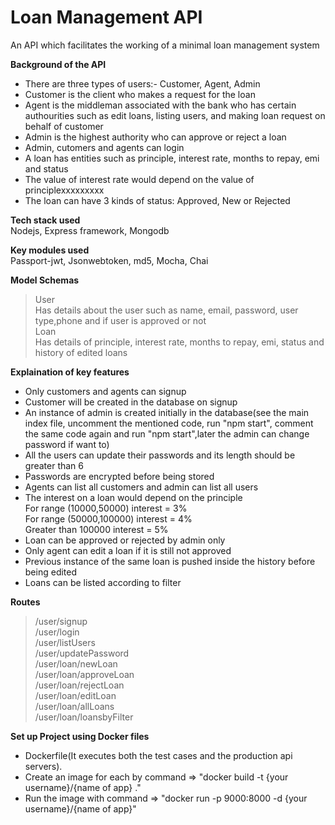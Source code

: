 # Loan Management API

An API which facilitates the working of a minimal loan management system

**Background of the API**

- There are three types of users:- Customer, Agent, Admin<br/>
- Customer is the client who makes a request for the loan<br/>
- Agent is the middleman associated with the bank who has certain authourities such as edit loans, listing users, and making loan request on behalf of customer<br/>
- Admin is the highest authority who can approve or reject a loan <br/>
- Admin, cutomers and agents can login<br/>
- A loan has entities such as principle, interest rate, months to repay, emi and status<br/>
- The value of interest rate would depend on the value of principlexxxxxxxxx<br/>
- The loan can have 3 kinds of status: Approved, New or Rejected

**Tech stack used**<br/>
Nodejs, Express framework, Mongodb

**Key modules used**<br>
Passport-jwt, Jsonwebtoken, md5, Mocha, Chai

**Model Schemas**

> User<br/>
> Has details about the user such as name, email, password, user type,phone and if user is approved or not<br/>
> Loan<br/>
> Has details of principle, interest rate, months to repay, emi, status and history of edited loans

**Explaination of key features**

- Only customers and agents can signup<br/>
- Customer will be created in the database on signup<br>
- An instance of admin is created initially in the database(see the main index file, uncomment the mentioned code, run "npm start", comment the same code again and run "npm start",later the admin can change password if want to)<br>
- All the users can update their passwords and its length should be greater than 6<br>
- Passwords are encrypted before being stored<br>
- Agents can list all customers and admin can list all users<br>
- The interest on a loan would depend on the principle<br/>
  For range (10000,50000) interest = 3%<br/>
  For range (50000,100000) interest = 4% <br/>
  Greater than 100000 interest = 5%<br/>
- Loan can be approved or rejected by admin only<br/>
- Only agent can edit a loan if it is still not approved<br/>
- Previous instance of the same loan is pushed inside the history before being edited<br>
- Loans can be listed according to filter

**Routes**

> /user/signup<br />
> /user/login<br />
> /user/listUsers<br />
> /user/updatePassword<br />
> /user/loan/newLoan<br />
> /user/loan/approveLoan<br />
> /user/loan/rejectLoan<br />
> /user/loan/editLoan<br />
> /user/loan/allLoans<br />
> /user/loan/loansbyFilter<br />

**Set up Project using Docker files**

- Dockerfile(It executes both the test cases and the production api servers).<br/>
- Create an image for each by command => "docker build -t {your username}/{name of app} ."<br/>
- Run the image with command => "docker run -p 9000:8000 -d {your username}/{name of app}"
